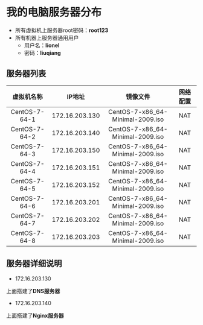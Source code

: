 # 我的电脑服务器分布

- 所有虚拟机上服务器root密码：__root123__
- 所有机器上服务器通用用户
  - 用户名：__lionel__ 
  - 密码：__liuqiang__

## 服务器列表

|  虚拟机名称  | IP地址 | 镜像文件 | 网络配置 |
| :-----------: | :-----------:  | :-----------------: | :------------: |
| CentOS-7-64-1 | 172.16.203.130 | CentOS-7-x86_64-Minimal-2009.iso | NAT |
| CentOS-7-64-2 | 172.16.203.140 | CentOS-7-x86_64-Minimal-2009.iso | NAT |
| CentOS-7-64-3 | 172.16.203.150 | CentOS-7-x86_64-Minimal-2009.iso | NAT |
| CentOS-7-64-4 | 172.16.203.151 | CentOS-7-x86_64-Minimal-2009.iso | NAT |
| CentOS-7-64-5 | 172.16.203.152 | CentOS-7-x86_64-Minimal-2009.iso | NAT |
| CentOS-7-64-6 | 172.16.203.201 | CentOS-7-x86_64-Minimal-2009.iso | NAT |
| CentOS-7-64-7 | 172.16.203.202 | CentOS-7-x86_64-Minimal-2009.iso | NAT |
| CentOS-7-64-8 | 172.16.203.203 | CentOS-7-x86_64-Minimal-2009.iso | NAT |


## 服务器详细说明

- 172.16.203.130

上面搭建了**DNS服务器**

- 172.16.203.140

上面搭建了**Nginx服务器**